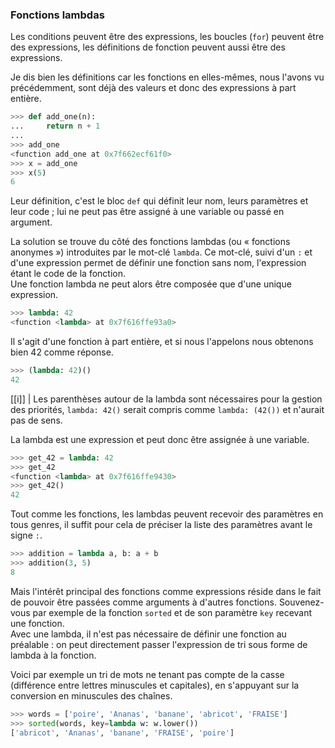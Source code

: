 ### Fonctions lambdas

Les conditions peuvent être des expressions, les boucles (`for`) peuvent être des expressions, les définitions de fonction peuvent aussi être des expressions.

Je dis bien les définitions car les fonctions en elles-mêmes, nous l'avons vu précédemment, sont déjà des valeurs et donc des expressions à part entière.

```python
>>> def add_one(n):
...     return n + 1
... 
>>> add_one
<function add_one at 0x7f662ecf61f0>
>>> x = add_one
>>> x(5)
6
```

Leur définition, c'est le bloc `def` qui définit leur nom, leurs paramètres et leur code ; lui ne peut pas être assigné à une variable ou passé en argument.

La solution se trouve du côté des fonctions lambdas (ou « fonctions anonymes ») introduites par le mot-clé `lambda`.
Ce mot-clé, suivi d'un `:` et d'une expression permet de définir une fonction sans nom, l'expression étant le code de la fonction.  
Une fonction lambda ne peut alors être composée que d'une unique expression.

```python
>>> lambda: 42
<function <lambda> at 0x7f616ffe93a0>
```

Il s'agit d'une fonction à part entière, et si nous l'appelons nous obtenons bien 42 comme réponse.

```python
>>> (lambda: 42)()
42
```

[[i]]
| Les parenthèses autour de la lambda sont nécessaires pour la gestion des priorités, `lambda: 42()` serait compris comme `lambda: (42())` et n'aurait pas de sens.

La lambda est une expression et peut donc être assignée à une variable.

```python
>>> get_42 = lambda: 42
>>> get_42
<function <lambda> at 0x7f616ffe9430>
>>> get_42()
42
```

Tout comme les fonctions, les lambdas peuvent recevoir des paramètres en tous genres, il suffit pour cela de préciser la liste des paramètres avant le signe `:`.

```python
>>> addition = lambda a, b: a + b
>>> addition(3, 5)
8
```

Mais l'intérêt principal des fonctions comme expressions réside dans le fait de pouvoir être passées comme arguments à d'autres fonctions.
Souvenez-vous par exemple de la fonction `sorted` et de son paramètre `key` recevant une fonction.  
Avec une lambda, il n'est pas nécessaire de définir une fonction au préalable : on peut directement passer l'expression de tri sous forme de lambda à la fonction.

Voici par exemple un tri de mots ne tenant pas compte de la casse (différence entre lettres minuscules et capitales), en s'appuyant sur la conversion en minuscules des chaînes.

```python
>>> words = ['poire', 'Ananas', 'banane', 'abricot', 'FRAISE']
>>> sorted(words, key=lambda w: w.lower())
['abricot', 'Ananas', 'banane', 'FRAISE', 'poire']
```
